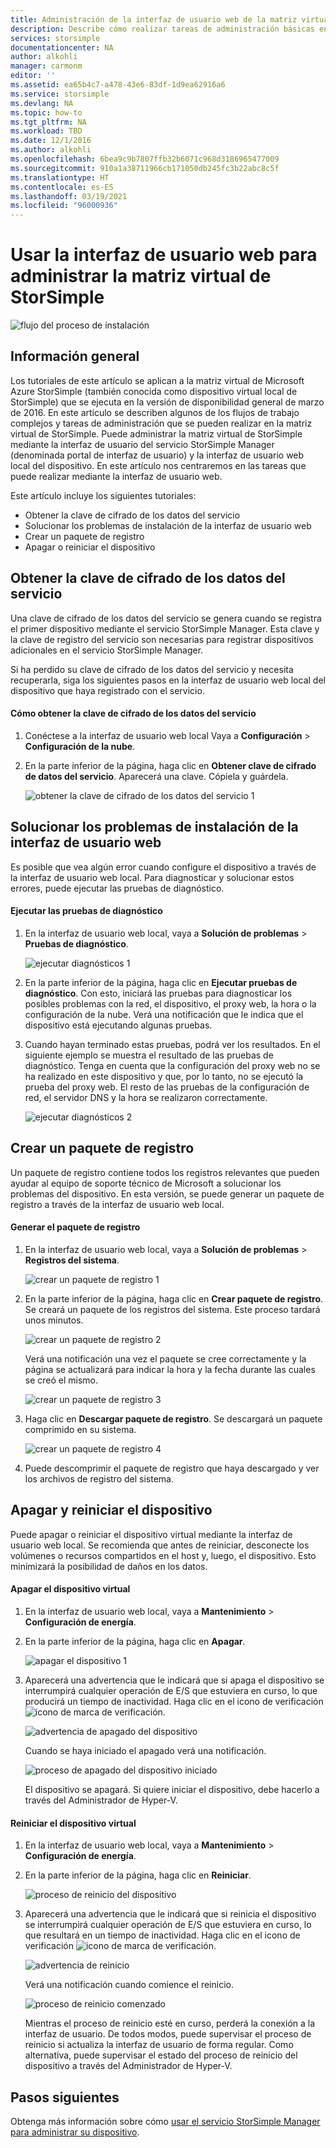 ```yaml
---
title: Administración de la interfaz de usuario web de la matriz virtual de StorSimple | Microsoft Docs
description: Describe cómo realizar tareas de administración básicas en los dispositivos mediante la interfaz de usuario web de la matriz virtual de StorSimple.
services: storsimple
documentationcenter: NA
author: alkohli
manager: carmonm
editor: ''
ms.assetid: ea65b4c7-a478-43e6-83df-1d9ea62916a6
ms.service: storsimple
ms.devlang: NA
ms.topic: how-to
ms.tgt_pltfrm: NA
ms.workload: TBD
ms.date: 12/1/2016
ms.author: alkohli
ms.openlocfilehash: 6bea9c9b7807ffb32b6071c968d3186965477009
ms.sourcegitcommit: 910a1a38711966cb171050db245fc3b22abc8c5f
ms.translationtype: HT
ms.contentlocale: es-ES
ms.lasthandoff: 03/19/2021
ms.locfileid: "96000936"
---
```

# <a name="use-the-web-ui-to-administer-your-storsimple-virtual-array"></a>Usar la interfaz de usuario web para administrar la matriz virtual de StorSimple
![flujo del proceso de instalación](./media/storsimple-ova-web-ui-admin/manage4.png)

## <a name="overview"></a>Información general
Los tutoriales de este artículo se aplican a la matriz virtual de Microsoft Azure StorSimple (también conocida como dispositivo virtual local de StorSimple) que se ejecuta en la versión de disponibilidad general de marzo de 2016. En este artículo se describen algunos de los flujos de trabajo complejos y tareas de administración que se pueden realizar en la matriz virtual de StorSimple. Puede administrar la matriz virtual de StorSimple mediante la interfaz de usuario del servicio StorSimple Manager (denominada portal de interfaz de usuario) y la interfaz de usuario web local del dispositivo. En este artículo nos centraremos en las tareas que puede realizar mediante la interfaz de usuario web.

Este artículo incluye los siguientes tutoriales:

* Obtener la clave de cifrado de los datos del servicio
* Solucionar los problemas de instalación de la interfaz de usuario web
* Crear un paquete de registro
* Apagar o reiniciar el dispositivo

## <a name="get-the-service-data-encryption-key"></a>Obtener la clave de cifrado de los datos del servicio
Una clave de cifrado de los datos del servicio se genera cuando se registra el primer dispositivo mediante el servicio StorSimple Manager. Esta clave y la clave de registro del servicio son necesarias para registrar dispositivos adicionales en el servicio StorSimple Manager.

Si ha perdido su clave de cifrado de los datos del servicio y necesita recuperarla, siga los siguientes pasos en la interfaz de usuario web local del dispositivo que haya registrado con el servicio.

#### <a name="to-get-the-service-data-encryption-key"></a>Cómo obtener la clave de cifrado de los datos del servicio
1. Conéctese a la interfaz de usuario web local Vaya a **Configuración** > **Configuración de la nube**.
2. En la parte inferior de la página, haga clic en **Obtener clave de cifrado de datos del servicio**. Aparecerá una clave. Cópiela y guárdela.
   
    ![obtener la clave de cifrado de los datos del servicio 1](./media/storsimple-ova-web-ui-admin/image27.png)

## <a name="troubleshoot-web-ui-setup-errors"></a>Solucionar los problemas de instalación de la interfaz de usuario web
Es posible que vea algún error cuando configure el dispositivo a través de la interfaz de usuario web local. Para diagnosticar y solucionar estos errores, puede ejecutar las pruebas de diagnóstico.

#### <a name="to-run-the-diagnostic-tests"></a>Ejecutar las pruebas de diagnóstico
1. En la interfaz de usuario web local, vaya a **Solución de problemas** > **Pruebas de diagnóstico**.
   
    ![ejecutar diagnósticos 1](./media/storsimple-ova-web-ui-admin/image29.png)
2. En la parte inferior de la página, haga clic en **Ejecutar pruebas de diagnóstico**. Con esto, iniciará las pruebas para diagnosticar los posibles problemas con la red, el dispositivo, el proxy web, la hora o la configuración de la nube. Verá una notificación que le indica que el dispositivo está ejecutando algunas pruebas.
3. Cuando hayan terminado estas pruebas, podrá ver los resultados. En el siguiente ejemplo se muestra el resultado de las pruebas de diagnóstico. Tenga en cuenta que la configuración del proxy web no se ha realizado en este dispositivo y que, por lo tanto, no se ejecutó la prueba del proxy web. El resto de las pruebas de la configuración de red, el servidor DNS y la hora se realizaron correctamente.
   
    ![ejecutar diagnósticos 2](./media/storsimple-ova-web-ui-admin/image30.png)

## <a name="generate-a-log-package"></a>Crear un paquete de registro
Un paquete de registro contiene todos los registros relevantes que pueden ayudar al equipo de soporte técnico de Microsoft a solucionar los problemas del dispositivo. En esta versión, se puede generar un paquete de registro a través de la interfaz de usuario web local.

#### <a name="to-generate-the-log-package"></a>Generar el paquete de registro
1. En la interfaz de usuario web local, vaya a **Solución de problemas** > **Registros del sistema**.
   
    ![crear un paquete de registro 1](./media/storsimple-ova-web-ui-admin/image31.png)
2. En la parte inferior de la página, haga clic en **Crear paquete de registro**. Se creará un paquete de los registros del sistema. Este proceso tardará unos minutos.
   
    ![crear un paquete de registro 2](./media/storsimple-ova-web-ui-admin/image32.png)
   
    Verá una notificación una vez el paquete se cree correctamente y la página se actualizará para indicar la hora y la fecha durante las cuales se creó el mismo.
   
    ![crear un paquete de registro 3](./media/storsimple-ova-web-ui-admin/image33.png)
3. Haga clic en **Descargar paquete de registro**. Se descargará un paquete comprimido en su sistema.
   
    ![crear un paquete de registro 4](./media/storsimple-ova-web-ui-admin/image34.png)
4. Puede descomprimir el paquete de registro que haya descargado y ver los archivos de registro del sistema.

## <a name="shut-down-and-restart-your-device"></a>Apagar y reiniciar el dispositivo
Puede apagar o reiniciar el dispositivo virtual mediante la interfaz de usuario web local. Se recomienda que antes de reiniciar, desconecte los volúmenes o recursos compartidos en el host y, luego, el dispositivo. Esto minimizará la posibilidad de daños en los datos. 

#### <a name="to-shut-down-your-virtual-device"></a>Apagar el dispositivo virtual
1. En la interfaz de usuario web local, vaya a **Mantenimiento** > **Configuración de energía**.
2. En la parte inferior de la página, haga clic en **Apagar**.
   
    ![apagar el dispositivo 1](./media/storsimple-ova-web-ui-admin/image36.png)
3. Aparecerá una advertencia que le indicará que si apaga el dispositivo se interrumpirá cualquier operación de E/S que estuviera en curso, lo que producirá un tiempo de inactividad. Haga clic en el icono de verificación ![icono de marca de verificación](./media/storsimple-ova-web-ui-admin/image3.png).
   
    ![advertencia de apagado del dispositivo](./media/storsimple-ova-web-ui-admin/image37.png)
   
    Cuando se haya iniciado el apagado verá una notificación.
   
    ![proceso de apagado del dispositivo iniciado](./media/storsimple-ova-web-ui-admin/image38.png)
   
    El dispositivo se apagará. Si quiere iniciar el dispositivo, debe hacerlo a través del Administrador de Hyper-V.

#### <a name="to-restart-your-virtual-device"></a>Reiniciar el dispositivo virtual
1. En la interfaz de usuario web local, vaya a **Mantenimiento** > **Configuración de energía**.
2. En la parte inferior de la página, haga clic en **Reiniciar**.
   
    ![proceso de reinicio del dispositivo](./media/storsimple-ova-web-ui-admin/image36.png)
3. Aparecerá una advertencia que le indicará que si reinicia el dispositivo se interrumpirá cualquier operación de E/S que estuviera en curso, lo que resultará en un tiempo de inactividad. Haga clic en el icono de verificación ![icono de marca de verificación](./media/storsimple-ova-web-ui-admin/image3.png).
   
    ![advertencia de reinicio](./media/storsimple-ova-web-ui-admin/image37.png)
   
    Verá una notificación cuando comience el reinicio.
   
    ![proceso de reinicio comenzado](./media/storsimple-ova-web-ui-admin/image39.png)
   
    Mientras el proceso de reinicio esté en curso, perderá la conexión a la interfaz de usuario. De todos modos, puede supervisar el proceso de reinicio si actualiza la interfaz de usuario de forma regular. Como alternativa, puede supervisar el estado del proceso de reinicio del dispositivo a través del Administrador de Hyper-V.

## <a name="next-steps"></a>Pasos siguientes
Obtenga más información sobre cómo [usar el servicio StorSimple Manager para administrar su dispositivo](storsimple-virtual-array-manager-service-administration.md).

